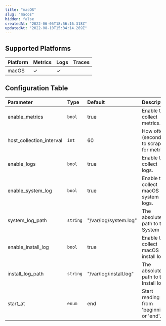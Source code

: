 ```yaml
---
title: "macOS"
slug: "macos"
hidden: false
createdAt: "2022-06-06T18:56:16.318Z"
updatedAt: "2022-08-10T15:34:14.269Z"
---
```

## Supported Platforms

| Platform | Metrics | Logs | Traces |
| :------- | :------ | :--- | :----- |
| macOS    | ✓       | ✓    |        |

## Configuration Table

| Parameter                | Type     | Default                | Description                                   |
| :----------------------- | :------- | :--------------------- | :-------------------------------------------- |
| enable_metrics           | `bool`   | true                   | Enable to collect metrics.                    |
| host_collection_interval | `int`    | 60                     | How often (seconds) to scrape for metrics.    |
| enable_logs              | `bool`   | true                   | Enable to collect logs.                       |
| enable_system_log        | `bool`   | true                   | Enable to collect macOS system logs.          |
| system_log_path          | `string` | "/var/log/system.log"  | The absolute path to the System log.          |
| enable_install_log       | `bool`   | true                   | Enable to collect macOS install logs.         |
| install_log_path         | `string` | "/var/log/install.log" | The absolute path to the Install log.         |
| start_at                 | `enum`   | end                    | Start reading file from 'beginning' or 'end'. |